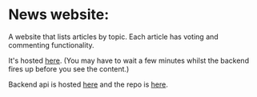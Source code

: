 # News website:

A website that lists articles by topic. Each article has voting and commenting functionality.

It's hosted [here](https://northcoders-news-frontend.vercel.app/). (You may have to wait a few minutes whilst the backend fires up before you see the content.)

Backend api is hosted [here](https://northcoders-news-backend.vercel.app/api) and the repo is [here](https://github.com/orchard0/northcoders-news-backend).
